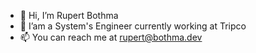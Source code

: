 - 👋 Hi, I’m Rupert Bothma
- 👀 I’am a System's Engineer currently working at Tripco
- 📫 You can reach me at rupert@bothma.dev

<!---
RupertBothma/RupertBothma is a ✨ special ✨ repository because its `README.md` (this file) appears on your GitHub profile.
You can click the Preview link to take a look at your changes.
--->
